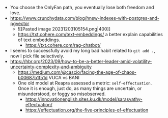 - You choose the OnlyFan path, you eventually lose both freedom and love.
- https://www.crunchydata.com/blog/hnsw-indexes-with-postgres-and-pgvector
	- ![[Pasted image 20231203105154.png|400]] 
	- https://txt.cohere.com/text-embeddings/ a better explain capabilities of text embeddings.
		- https://txt.cohere.com/rag-chatbot/
- I seems to successfully avoid my long bad habit related to `git add .`, now I pick file selectively.
- https://hbr.org/2023/09/how-to-be-a-better-leader-amid-volatility-uncertainty-complexity-and-ambiguity
	- https://medium.com/@cascio/facing-the-age-of-chaos-b00687b1f51d VUCA vs BANI
	- One old model at Reapra assessed a metric: `self-effectuation`. Once it is enough, just do, as many things are uncertain, or misunderstood, or foggy so misobserved.
		- https://innovationenglish.sites.ku.dk/model/sarasvathy-effectuation/
		- https://effectuation.org/the-five-principles-of-effectuation